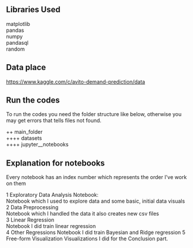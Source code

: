 ## Libraries Used
matplotlib  
pandas  
numpy  
pandasql  
random  

## Data place
https://www.kaggle.com/c/avito-demand-prediction/data

## Run the codes  
To run the codes you need the folder structure like below, otherwise you may get errors that tells files not found.  

++ main_folder   
++++ datasets  
++++ jupyter__notebooks

## Explanation for notebooks
Every notebook has an index number which represents the order I've work on them

1 Exploratory Data Analysis Notebook:  
Notebook which I used to explore data and some basic, initial data visuals  
2 Data Preprocessing  
Notebook which I handled the data it also creates new csv files  
3 Linear Regression  
Notebook I did train linear regression  
4 Other Regressions
Notebook I did train Bayesian and Ridge regression
5 Free-form Visualization
Visualizations I did for the Conclusion part.
